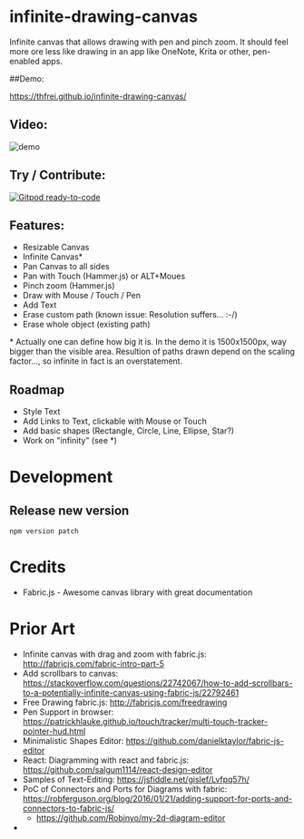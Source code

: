 
# infinite-drawing-canvas
Infinite canvas that allows drawing with pen and pinch zoom. It should feel more ore less like drawing in an app like OneNote, Krita or other, pen-enabled apps.

##Demo: 

https://thfrei.github.io/infinite-drawing-canvas/

## Video:

![demo](doc/idc-demo-2.gif)

## Try / Contribute:

[![Gitpod ready-to-code](https://img.shields.io/badge/Gitpod-ready--to--code-blue?logo=gitpod)](https://gitpod.io/#https://github.com/thfrei/infinite-drawing-canvas)

## Features:

* Resizable Canvas
* Infinite Canvas*
* Pan Canvas to all sides
* Pan with Touch (Hammer.js) or ALT+Moues
* Pinch zoom (Hammer.js)
* Draw with Mouse / Touch / Pen
* Add Text
* Erase custom path (known issue: Resolution suffers... :-/)
* Erase whole object (existing path)

\* Actually one can define how big it is. In the demo it is 1500x1500px, way bigger than the visible area. Resultion of paths drawn depend on the scaling factor..., so infinite in fact is an overstatement.

## Roadmap

* Style Text
* Add Links to Text, clickable with Mouse or Touch
* Add basic shapes (Rectangle, Circle, Line, Ellipse, Star?)
* Work on "infinity" (see \*)

# Development

## Release new version

```
npm version patch
```

# Credits

* Fabric.js - Awesome canvas library with great documentation

# Prior Art

* Infinite canvas with drag and zoom with fabric.js: http://fabricjs.com/fabric-intro-part-5
* Add scrollbars to canvas: https://stackoverflow.com/questions/22742067/how-to-add-scrollbars-to-a-potentially-infinite-canvas-using-fabric-js/22792461
* Free Drawing fabric.js: http://fabricjs.com/freedrawing
* Pen Support in browser: https://patrickhlauke.github.io/touch/tracker/multi-touch-tracker-pointer-hud.html
* Minimalistic Shapes Editor: https://github.com/danielktaylor/fabric-js-editor
* React: Diagramming with react and fabric.js: https://github.com/salgum1114/react-design-editor
* Samples of Text-Editing: https://jsfiddle.net/gislef/Lvfpq57h/
* PoC of Connectors and Ports for Diagrams with fabric: https://robferguson.org/blog/2016/01/21/adding-support-for-ports-and-connectors-to-fabric-js/
  * https://github.com/Robinyo/my-2d-diagram-editor
* 
